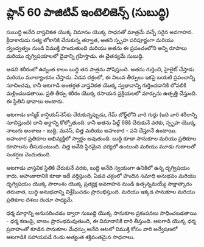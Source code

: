 # ప్లాన్ 60 పాజిటివ్ ఇంటెలిజెన్స్ (సుబుద్ధి)

సుబుద్ధి అనేది వాస్తవికత యొక్క విమానం యొక్క సాధనతో మాత్రమే వచ్చే సరైన అవగాహన. క్రీడాకారుడు సత్య లోకానికి చేరుకున్న తర్వాత, అతని స్పృహ పరిపూర్ణంగా మరియు ద్వంద్వత్వం నుండి విముక్తి పొందుతుంది మరియు అతను ఈ ప్రపంచంలోని అన్ని రూపాలు మరియు దృగ్విషయాలలో దైవాన్ని గ్రహిస్తాడు. ఈ చైతన్యమే సుబుద్ధి.

ఆడది శరీరంలో ఉన్నంత కాలం బుద్ధి తన పాత్రను పోషిస్తుంది. అతను గుర్తించి, హైలైట్ చేస్తాడు మరియు మూల్యాంకనం చేస్తాడు. ఏడవ చక్రంలో, ఈ విలువ తీర్పులు ఇకపై బయటి ప్రపంచాన్ని సూచించవు, కానీ ఆటగాడి అంతర్గత వాస్తవికత యొక్క స్వభావాన్ని గుర్తించడానికి లోపలికి మళ్లించబడతాయి. ప్రతి తీర్పు శరీరం యొక్క రసాయన ప్రక్రియలలో మార్పును ఉత్పత్తి చేస్తుంది. ఈ స్థితిని భావాలు అంటారు.

ఆటగాడు కాస్మిక్ కాన్షియస్‌నెస్‌కు చేరుకున్నప్పుడు, గేమ్ బోర్డ్‌లోని వారి గుర్తు (ఇది వారి శరీరాన్ని సూచిస్తుంది) దాని అర్థాన్ని కోల్పోతుంది. కానీ అతను ఫీల్డ్ 68కి చేరుకునే వరకు, స్పృహ యొక్క నాలుగు అంశాలు - బుద్ధి, మనస్, చిత్త మరియు అహంకార - పని చేస్తూనే ఉంటాయి. అహంకార ప్రతికూల అభివ్యక్తిలో స్వార్థం అవుతుంది. బుద్ధి కూడా సానుకూల మరియు ప్రతికూల రూపాలను తీసుకుంటుంది. చిత్త అనేది స్థిరమైన చర్యలో ఉంటుంది మరియు మూడు గుణాలతో సంకర్షణ చెందుతుంది.

ఆటగాడు వాస్తవిక స్థితికి చేరుకునే వరకు, బుద్ధి అనేది స్వయంగా ఉనికిలో ఉన్న దృగ్విషయం కాదు. అహంకారానికి కూడా ఇదే వర్తిస్తుంది. ఏడవ చక్రంలో పొందిన సమాధి అనుభవం మరియు దృగ్విషయం యొక్క సారాంశం యొక్క ప్రత్యక్ష అవగాహన నుండి ఉత్పన్నమయ్యే సాక్షాత్కారం తరువాత, బుద్ధి అనుభవాన్ని విశ్లేషించడం ప్రారంభిస్తుంది. మరియు ఇక్కడ సానుకూల మరియు ప్రతికూల దిశలు రెండూ సాధ్యమే.

ధర్మ మార్గాన్ని అనుసరించడం ద్వారా సుబుద్ధి యొక్క సానుకూల ప్రకంపనలు సాధించబడతాయి - ధర్మ కణంపై, బాణం ప్రారంభమవుతుంది, ఈ విమానానికి దారి తీస్తుంది. ఆటగాడి యొక్క ధర్మ ప్రవాహంతో కూడిన సానుకూల మేధస్సు అనేది ఆటలో విముక్తి కోసం వారి అన్వేషణలో ఆటగాడికి సహాయపడే రెండు అత్యంత శక్తివంతమైన సాధనాలు.
